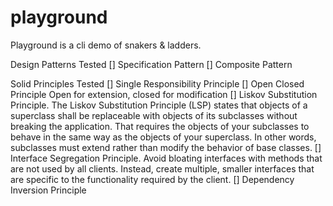 # playground
Playground is a cli demo of snakers & ladders.

Design Patterns Tested
[] Specification Pattern
[] Composite Pattern


Solid Principles Tested
[] Single Responsibility Principle
[] Open Closed Principle
  Open for extension, closed for modification
[] Liskov Substitution Principle.
  The Liskov Substitution Principle (LSP) states that objects of a superclass shall be replaceable with objects of its subclasses without breaking the application. That requires the objects of your subclasses to behave in the same way as the objects of your superclass. In other words, subclasses must extend rather than modify the behavior of base classes.
[] Interface Segregation Principle. Avoid bloating interfaces with methods that are not used by all clients. Instead, create multiple, smaller interfaces that are specific to the functionality required by the client.
[] Dependency Inversion Principle